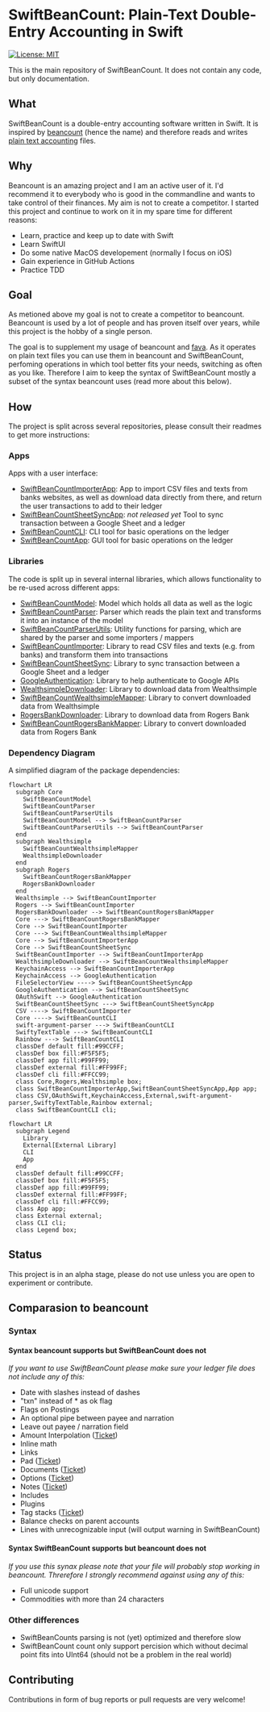 # SwiftBeanCount: Plain-Text Double-Entry Accounting in Swift

[![License: MIT](https://img.shields.io/github/license/Nef10/SwiftBeanCount)](https://github.com/Nef10/SwiftBeanCount/blob/master/LICENSE)

This is the main repository of SwiftBeanCount. It does not contain any code, but only documentation.

## What

SwiftBeanCount is a double-entry accounting software written in Swift. It is inspired by [beancount](https://github.com/beancount/beancount) (hence the name) and therefore reads and writes [plain text accounting](http://plaintextaccounting.org) files.

## Why

Beancount is an amazing project and I am an active user of it. I'd recommend it to everybody who is good in the commandline and wants to take control of their finances. My aim is not to create a competitor. I started this project and continue to work on it in my spare time for different reasons:

  - Learn, practice and keep up to date with Swift
  - Learn SwiftUI
  - Do some native MacOS developement (normally I focus on iOS)
  - Gain experience in GitHub Actions
  - Practice TDD

## Goal

As metioned above my goal is not to create a competitor to beancount. Beancount is used by a lot of people and has proven itself over years, while this project is the hobby of a single person.

The goal is to supplement my usage of beancount and [fava](https://github.com/beancount/fava). As it operates on plain text files you can use them in beancount and SwiftBeanCount, perfoming operations in which tool better fits your needs, switching as often as you like. Therefore I aim to keep the syntax of SwiftBeanCount mostly a subset of the syntax beancount uses (read more about this below).

## How

The project is split across several repositories, please consult their readmes to get more instructions:

### Apps

Apps with a user interface:

* [SwiftBeanCountImporterApp](https://github.com/Nef10/SwiftBeanCountImporterApp): App to import CSV files and texts from banks websites, as well as download data directly from there, and return the user transactions to add to their ledger
* [SwiftBeanCountSheetSyncApp](https://github.com/Nef10/SwiftBeanCountSheetSyncApp): *not released yet* Tool to sync transaction between a Google Sheet and a ledger
* [SwiftBeanCountCLI](https://github.com/Nef10/SwiftBeanCountCLI): CLI tool for basic operations on the ledger
* [SwiftBeanCountApp](https://github.com/Nef10/SwiftBeanCountApp): GUI tool for basic operations on the ledger

### Libraries

The code is split up in several internal libraries, which allows functionality to be re-used across different apps:

* [SwiftBeanCountModel](https://github.com/Nef10/SwiftBeanCountModel): Model which holds all data as well as the logic
* [SwiftBeanCountParser](https://github.com/Nef10/SwiftBeanCountParser): Parser which reads the plain text and transforms it into an instance of the model
* [SwiftBeanCountParserUtils](https://github.com/Nef10/SwiftBeanCountParserUtils): Utility functions for parsing, which are shared by the parser and some importers / mappers
* [SwiftBeanCountImporter](https://github.com/Nef10/SwiftBeanCountImporter): Library to read CSV files and texts (e.g. from banks) and transform them into transactions
* [SwiftBeanCountSheetSync](https://github.com/Nef10/SwiftBeanCountSheetSync): Library to sync transaction between a Google Sheet and a ledger
* [GoogleAuthentication](https://github.com/Nef10/GoogleAuthentication): Library to help authenticate to Google APIs
* [WealthsimpleDownloader](https://github.com/Nef10/WealthsimpleDownloader): Library to download data from Wealthsimple
* [SwiftBeanCountWealthsimpleMapper](https://github.com/Nef10/SwiftBeanCountWealthsimpleMapper): Library to convert downloaded data from Wealthsimple
* [RogersBankDownloader](https://github.com/Nef10/RogersBankDownloader): Library to download data from Rogers Bank
* [SwiftBeanCountRogersBankMapper](https://github.com/Nef10/SwiftBeanCountRogersBankMapper): Library to convert downloaded data from Rogers Bank

### Dependency Diagram

A simplified diagram of the package dependencies:

```mermaid
flowchart LR
  subgraph Core
    SwiftBeanCountModel
    SwiftBeanCountParser
    SwiftBeanCountParserUtils
    SwiftBeanCountModel --> SwiftBeanCountParser
    SwiftBeanCountParserUtils --> SwiftBeanCountParser
  end
  subgraph Wealthsimple
    SwiftBeanCountWealthsimpleMapper
    WealthsimpleDownloader
  end
  subgraph Rogers
    SwiftBeanCountRogersBankMapper
    RogersBankDownloader
  end
  Wealthsimple --> SwiftBeanCountImporter
  Rogers --> SwiftBeanCountImporter
  RogersBankDownloader --> SwiftBeanCountRogersBankMapper
  Core ---> SwiftBeanCountRogersBankMapper
  Core --> SwiftBeanCountImporter
  Core ---> SwiftBeanCountWealthsimpleMapper
  Core --> SwiftBeanCountImporterApp
  Core --> SwiftBeanCountSheetSync
  SwiftBeanCountImporter --> SwiftBeanCountImporterApp
  WealthsimpleDownloader --> SwiftBeanCountWealthsimpleMapper
  KeychainAccess --> SwiftBeanCountImporterApp
  KeychainAccess --> GoogleAuthentication
  FileSelectorView ----> SwiftBeanCountSheetSyncApp
  GoogleAuthentication --> SwiftBeanCountSheetSync
  OAuthSwift --> GoogleAuthentication
  SwiftBeanCountSheetSync ---> SwiftBeanCountSheetSyncApp
  CSV ----> SwiftBeanCountImporter
  Core ----> SwiftBeanCountCLI
  swift-argument-parser ---> SwiftBeanCountCLI
  SwiftyTextTable ---> SwiftBeanCountCLI
  Rainbow ---> SwiftBeanCountCLI
  classDef default fill:#99CCFF;
  classDef box fill:#F5F5F5;
  classDef app fill:#99FF99;
  classDef external fill:#FF99FF;
  classDef cli fill:#FFCC99;
  class Core,Rogers,Wealthsimple box;
  class SwiftBeanCountImporterApp,SwiftBeanCountSheetSyncApp,App app;
  class CSV,OAuthSwift,KeychainAccess,External,swift-argument-parser,SwiftyTextTable,Rainbow external;
  class SwiftBeanCountCLI cli;
```
```mermaid
flowchart LR
  subgraph Legend
    Library
    External[External Library]
    CLI
    App
  end
  classDef default fill:#99CCFF;
  classDef box fill:#F5F5F5;
  classDef app fill:#99FF99;
  classDef external fill:#FF99FF;
  classDef cli fill:#FFCC99;
  class App app;
  class External external;
  class CLI cli;
  class Legend box;
```

##  Status

This project is in an alpha stage, please do not use unless you are open to experiment or contribute.

## Comparasion to beancount

### Syntax

#### Syntax beancount supports but SwiftBeanCount does not

*If you want to use SwiftBeanCount please make sure your ledger file does not include any of this:*

  - Date with slashes instead of dashes
  - "txn" instead of * as ok flag
  - Flags on Postings
  - An optional pipe between payee and narration
  - Leave out payee / narration field
  - Amount Interpolation ([Ticket](https://github.com/Nef10/SwiftBeanCountParser/issues/23))
  - Inline math
  - Links
  - Pad ([Ticket](https://github.com/Nef10/SwiftBeanCountParser/issues/30))
  - Documents ([Ticket](https://github.com/Nef10/SwiftBeanCountModel/issues/49))
  - Options ([Ticket](https://github.com/Nef10/SwiftBeanCountModel/issues/47))
  - Notes ([Ticket](https://github.com/Nef10/SwiftBeanCountModel/issues/48))
  - Includes
  - Plugins
  - Tag stacks ([Ticket](https://github.com/Nef10/SwiftBeanCountParser/issues/29))
  - Balance checks on parent accounts
  - Lines with unrecognizable input (will output warning in SwiftBeanCount)

#### Syntax SwiftBeanCount supports but beancount does not

*If you use this synax please note that your file will probably stop working in beancount. Threrefore I strongly recommend against using any of this:*

  - Full unicode support
  - Commodities with more than 24 characters

### Other differences

* SwiftBeanCounts parsing is not (yet) optimized and therefore slow
* SwiftBeanCount count only support percision which without decimal point fits into UInt64 (should not be a problem in the real world)

## Contributing

Contributions in form of bug reports or pull requests are very welcome!
